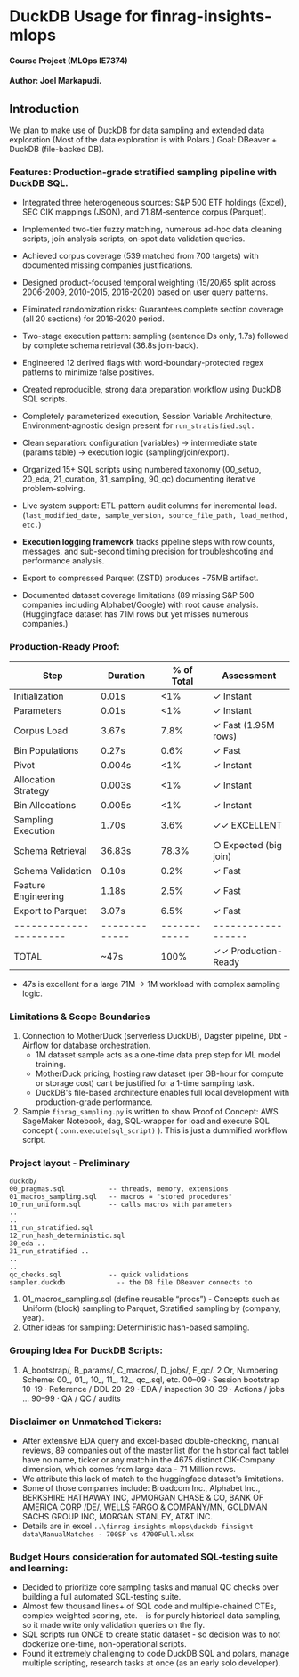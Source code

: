 # DuckDB Usage for finrag-insights-mlops

#### Course Project (MLOps IE7374)
#### Author: Joel Markapudi.

## Introduction
We plan to make use of DuckDB for data sampling and extended data exploration (Most of the data exploration is with Polars.)
Goal: DBeaver + DuckDB (file-backed DB).


### Features: Production-grade stratified sampling pipeline with DuckDB SQL.
- Integrated three heterogeneous sources: S&P 500 ETF holdings (Excel), SEC CIK mappings (JSON), and 71.8M-sentence corpus (Parquet).
- Implemented two-tier fuzzy matching, numerous ad-hoc data cleaning scripts, join analysis scripts, on-spot data validation queries.
- Achieved corpus coverage (539 matched from 700 targets) with documented missing companies justifications.

- Designed product-focused temporal weighting (15/20/65 split across 2006-2009, 2010-2015, 2016-2020) based on user query patterns.
- Eliminated randomization risks: Guarantees complete section coverage (all 20 sections) for 2016-2020 period.

- Two-stage execution pattern: sampling (sentenceIDs only, 1.7s) followed by complete schema retrieval (36.8s join-back).
- Engineered 12 derived flags with word-boundary-protected regex patterns to minimize false positives. 

- Created reproducible, strong data preparation workflow using DuckDB SQL scripts.
- Completely parameterized execution, Session Variable Architecture, Environment-agnostic design present for `run_stratisfied.sql.`
- Clean separation: configuration (variables) → intermediate state (params table) → execution logic (sampling/join/export).
- Organized 15+ SQL scripts using numbered taxonomy (00_setup, 20_eda, 21_curation, 31_sampling, 90_qc) documenting iterative problem-solving. 

- Live system support: ETL-pattern audit columns for incremental load. (`last_modified_date, sample_version, source_file_path, load_method, etc.`)
- **Execution logging framework** tracks pipeline steps with row counts, messages, and sub-second timing precision for troubleshooting and performance analysis.
- Export to compressed Parquet (ZSTD) produces ~75MB artifact.

- Documented dataset coverage limitations (89 missing S&P 500 companies including Alphabet/Google) with root cause analysis. (Huggingface dataset has 71M rows but yet misses numerous companies.)


### Production-Ready Proof:

Step                  | Duration    | % of Total | Assessment
----------------------|-------------|------------|------------------
Initialization        | 0.01s       | <1%        | ✓ Instant
Parameters            | 0.01s       | <1%        | ✓ Instant
Corpus Load           | 3.67s       | 7.8%       | ✓ Fast (1.95M rows)
Bin Populations       | 0.27s       | 0.6%       | ✓ Fast
Pivot                 | 0.004s      | <1%        | ✓ Instant
Allocation Strategy   | 0.003s      | <1%        | ✓ Instant
Bin Allocations       | 0.005s      | <1%        | ✓ Instant
Sampling Execution    | 1.70s       | 3.6%       | ✓✓ EXCELLENT
Schema Retrieval      | 36.83s      | 78.3%      | ○ Expected (big join)
Schema Validation     | 0.10s       | 0.2%       | ✓ Fast
Feature Engineering   | 1.18s       | 2.5%       | ✓ Fast
Export to Parquet     | 3.07s       | 6.5%       | ✓ Fast
----------------------|-------------|------------|------------------
TOTAL                 | ~47s        | 100%       | ✓✓ Production-Ready

- 47s is excellent for a large 71M -> 1M workload with complex sampling logic.


### Limitations & Scope Boundaries

1. Connection to MotherDuck (serverless DuckDB), Dagster pipeline, Dbt - Airflow for database orchestration.
    - 1M dataset sample acts as a one-time data prep step for ML model training.
    - MotherDuck pricing, hosting raw dataset (per GB-hour for compute or storage cost) cant be justified for a 1-time sampling task.
    - DuckDB's file-based architecture enables full local development with production-grade performance.
2. Sample `finrag_sampling.py` is written to show Proof of Concept: AWS SageMaker Notebook, dag, SQL-wrapper for load and execute SQL concept ( `conn.execute(sql_script)` ). This is just a dummified workflow script.




### Project layout - Preliminary
    duckdb/
    00_pragmas.sql           -- threads, memory, extensions
    01_macros_sampling.sql   -- macros = "stored procedures"
    10_run_uniform.sql       -- calls macros with parameters
    ..
    ..
    11_run_stratified.sql
    12_run_hash_deterministic.sql
    30_eda ..
    31_run_stratified ..
    ..
    ..
    qc_checks.sql            -- quick validations
    sampler.duckdb             -- the DB file DBeaver connects to

1. 01_macros_sampling.sql (define reusable “procs”) - Concepts such as Uniform (block) sampling to Parquet, Stratified sampling by (company, year). 
2. Other ideas for sampling: Deterministic hash-based sampling.

### Grouping Idea For DuckDB Scripts:
1. A_bootstrap/, B_params/, C_macros/, D_jobs/, E_qc/.
2 Or, Numbering Scheme: 00_, 01_, 10_, 11_, 12_, qc_.sql, etc.
    00–09 · Session bootstrap
    10–19 · Reference / DDL 
    20–29 · EDA / inspection
    30–39 · Actions / jobs
    ...
    90–99 · QA / QC / audits


### Disclaimer on Unmatched Tickers:
- After extensive EDA query and excel-based double-checking, manual reviews, 89 companies out of the master list (for the historical fact table) have no name, ticker or any match in the 4675 distinct CIK-Company dimension, which comes from large data - 71 Million rows. 
- We attribute this lack of match to the huggingface dataset's limitations.
- Some of those companies include: Broadcom Inc., Alphabet Inc., BERKSHIRE HATHAWAY INC, JPMORGAN CHASE & CO, BANK OF AMERICA CORP /DE/, WELLS FARGO & COMPANY/MN, GOLDMAN SACHS GROUP INC, MORGAN STANLEY, AT&T INC.
- Details are in excel `..\finrag-insights-mlops\duckdb-finsight-data\ManualMatches - 700SP vs 4700Full.xlsx` 




### Budget Hours consideration for automated SQL-testing suite and learning:
- Decided to prioritize core sampling tasks and manual QC checks over building a full automated SQL-testing suite.
- Almost few thousand lines+ of SQL code and multiple-chained CTEs, complex weighted scoring, etc. - is for purely historical data sampling, so it made write only validation queries on the fly.
- SQL scripts run ONCE to create static dataset - so decision was to not dockerize one-time, non-operational scripts.
- Found it extremely challenging to code DuckDB SQL and polars, manage multiple scripting, research tasks at once (as an early solo developer).
